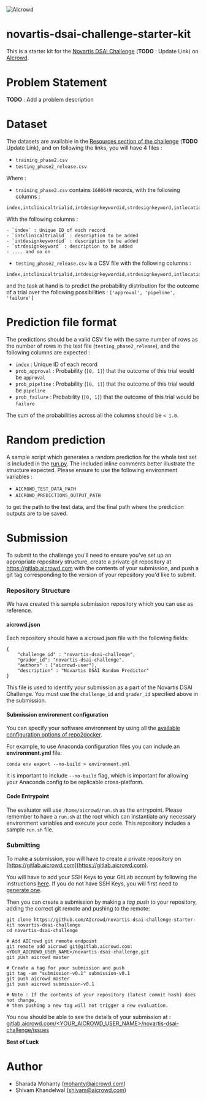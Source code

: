 ![AIcrowd](https://s3.eu-central-1.amazonaws.com/aicrowd-static/misc/AIcrowd-flat.png)
# novartis-dsai-challenge-starter-kit

This is a starter kit for the [Novartis DSAI Challenge](#) (**TODO** : Update Link) on 
[AIcrowd](https://www.aicrowd.com).

# Problem Statement
**TODO** : Add a problem description

# Dataset
The datasets are available in the [Resources section of the challenge](#) (**TODO** Update Link), and on following the links, you will have 4 files : 

* `training_phase2.csv`
* `testing_phase2_release.csv`

Where : 

* `training_phase2.csv` contains `1600649` records, with the following columns : 
```
index,intclinicaltrialid,intdesignkeywordid,strdesignkeyword,intlocationid,strlocation,intregulatorystatusid,strregulatorystatus,intterminationreasonid,strterminationreason,inttherapeuticareaid,strtherapeuticarea,inttrialstatusid,strtrialstatus,intactualaccrual,inttargetaccrual,intdrugnameid,drugname,strsponsor,intsponsorid,introuteid,route_description,intmediumid,medium_description,dataset,intphaseendyear,outcome,intoutcomeyear,intyearlaunched,intmaxendyear
```

With the following columns : 

    - `index` : Unique ID of each record
    - `intclinicaltrialid` : description to be added
    - `intdesignkeywordid` : description to be added
    - `strdesignkeyword` : description to be added
    - .... and so on 


* `testing_phase2_release.csv` is a CSV file with the following columns : 
```
index,intclinicaltrialid,intdesignkeywordid,strdesignkeyword,intlocationid,strlocation,intregulatorystatusid,strregulatorystatus,intterminationreasonid,strterminationreason,inttherapeuticareaid,strtherapeuticarea,inttrialstatusid,strtrialstatus,intactualaccrual,inttargetaccrual,intdrugnameid,drugname,strsponsor,intsponsorid,introuteid,route_description,intmediumid,medium_description,dataset,intphaseendyear,intoutcomeyear,intyearlaunched,intmaxendyear
```

and the task at hand is to predict the probability distribution for the outcome of a trial over the following possibilities : `['approval', 'pipeline', 'failure']`

# Prediction file format
The predictions should be a valid CSV file with the same number of rows as the number of rows in the test file (`testing_phase2_release`), and the following columns are expected : 
- `index` : Unique ID of each record
- `prob_approval` : Probability (`[0, 1]`) that the outcome of this trial would be `approval`
- `prob_pipeline` : Probability (`[0, 1]`) that the outcome of this trial would be `pipeline`
- `prob_failure` : Probability (`[0, 1]`) that the outcome of this trial would be `failure`

The sum of the probabilities across all the columns should be `< 1.0`.

# Random prediction
A sample script which generates a random prediction for the whole test set is included in the [run.py](run.py). The included inline comments better illustrate the structure expected. Please ensure to use the following environment variables : 

* `AICROWD_TEST_DATA_PATH`
* `AICROWD_PREDICTIONS_OUTPUT_PATH`

to get the path to the test data, and the final path where the prediction outputs are to be saved. 


# Submission

To submit to the challenge you'll need to ensure you've set up an appropriate repository structure, create a private git repository at https://gitlab.aicrowd.com with the contents of your submission, and push a git tag corresponding to the version of your repository you'd like to submit.

### Repository Structure

We have created this sample submission repository which you can use as reference.

#### aicrowd.json
Each repository should have a aicrowd.json file with the following fields:

```
{
    "challenge_id" : "novartis-dsai-challenge",
    "grader_id": "novartis-dsai-challenge",
    "authors" : ["aicrowd-user"],
    "description" : "Novartis DSAI Random Predictor"
}
```

This file is used to identify your submission as a part of the Novartis DSAI Challenge.  You must use the `challenge_id` and `grader_id` specified above in the submission. 

#### Submission environment configuration

You can specify your software environment by using all the [available configuration options of repo2docker](https://repo2docker.readthedocs.io/en/latest/config_files.html).

For example, to use Anaconda configuration files you can include an **environment.yml** file:
```
conda env export --no-build > environment.yml
```

It is important to include `--no-build` flag, which is important for allowing your Anaconda config to be replicable cross-platform.

#### Code Entrypoint

The evaluator will use `/home/aicrowd/run.sh` as the entrypoint. Please remember to have a `run.sh` at the root which can instantiate any necessary environment variables and execute your code. This repository includes a sample `run.sh` file.

### Submitting 
To make a submission, you will have to create a private repository on [https://gitlab.aicrowd.com](https://gitlab.aicrowd.com).

You will have to add your SSH Keys to your GitLab account by following the instructions [here](https://docs.gitlab.com/ee/gitlab-basics/create-your-ssh-keys.html).
If you do not have SSH Keys, you will first need to [generate one](https://docs.gitlab.com/ee/ssh/README.html#generating-a-new-ssh-key-pair).

Then you can create a submission by making a *tag push* to your repository, adding the correct git remote and pushing to the remote:

```
git clone https://github.com/AIcrowd/novartis-dsai-challenge-starter-kit novartis-dsai-challenge
cd novartis-dsai-challenge

# Add AICrowd git remote endpoint
git remote add aicrowd git@gitlab.aicrowd.com:<YOUR_AICROWD_USER_NAME>/novartis-dsai-challenge.git
git push aicrowd master

# Create a tag for your submission and push
git tag -am "submission-v0.1" submission-v0.1
git push aicrowd master
git push aicrowd submission-v0.1

# Note : If the contents of your repository (latest commit hash) does not change, 
# then pushing a new tag will not trigger a new evaluation.
```
You now should be able to see the details of your submission at : 
[gitlab.aicrowd.com/<YOUR_AICROWD_USER_NAME>/novartis-dsai-challenge/issues](gitlab.aicrowd.com/<YOUR_AICROWD_USER_NAME>/novartis-dsai-challenge/issues)

**Best of Luck**

# Author
* Sharada Mohanty (mohanty@aicrowd.com)
* Shivam Khandelwal (shivam@aicrowd.com)
